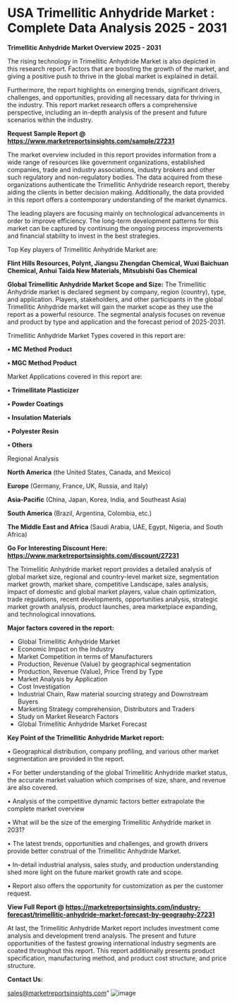 # USA Trimellitic Anhydride Market : Complete Data Analysis 2025 - 2031

<Strong> Trimellitic Anhydride Market Overview 2025 - 2031</strong>

The rising technology in Trimellitic Anhydride Market is also depicted in this research report. Factors that are boosting the growth of the market, and giving a positive push to thrive in the global market is explained in detail.

Furthermore, the report highlights on emerging trends, significant drivers, challenges, and opportunities, providing all necessary data for thriving in the industry. This report market research offers a comprehensive perspective, including an in-depth analysis of the present and future scenarios within the industry.

<strong>Request Sample Report @ <a href=https://www.marketreportsinsights.com/sample/27231>https://www.marketreportsinsights.com/sample/27231</a></strong>

The market overview included in this report provides information from a wide range of resources like government organizations, established companies, trade and industry associations, industry brokers and other such regulatory and non-regulatory bodies. The data acquired from these organizations authenticate the Trimellitic Anhydride research report, thereby aiding the clients in better decision making. Additionally, the data provided in this report offers a contemporary understanding of the market dynamics.

The leading players are focusing mainly on technological advancements in order to improve efficiency. The long-term development patterns for this market can be captured by continuing the ongoing process improvements and financial stability to invest in the best strategies.

Top Key players of Trimellitic Anhydride Market are:

<strong>Flint Hills Resources, Polynt, Jiangsu Zhengdan Chemical, Wuxi Baichuan Chemical, Anhui Taida New Materials, Mitsubishi Gas Chemical</strong>

<strong><b>Global Trimellitic Anhydride Market Scope and Size:</b></strong>
The Trimellitic Anhydride market is declared segment by company, region (country), type, and application. Players, stakeholders, and other participants in the global Trimellitic Anhydride market will gain the market scope as they use the report as a powerful resource. The segmental analysis focuses on revenue and product by type and application and the forecast period of 2025-2031.

Trimellitic Anhydride Market Types covered in this report are:

<strong>• MC Method Product

• MGC Method Product</strong>

Market Applications covered in this report are:

<strong>• Trimellitate Plasticizer

• Powder Coatings

• Insulation Materials

• Polyester Resin

• Others</strong> 

Regional Analysis

<strong>North America</strong> (the United States, Canada, and Mexico)

<strong>Europe</strong> (Germany, France, UK, Russia, and Italy)

<strong>Asia-Pacific</strong> (China, Japan, Korea, India, and Southeast Asia)

<strong>South America</strong> (Brazil, Argentina, Colombia, etc.)

<strong>The Middle East and Africa</strong> (Saudi Arabia, UAE, Egypt, Nigeria, and South Africa)

<strong>Go For Interesting Discount Here: <a href=https://www.marketreportsinsights.com/discount/27231>https://www.marketreportsinsights.com/discount/27231</a></strong>

The Trimellitic Anhydride market report provides a detailed analysis of global market size, regional and country-level market size, segmentation market growth, market share, competitive Landscape, sales analysis, impact of domestic and global market players, value chain optimization, trade regulations, recent developments, opportunities analysis, strategic market growth analysis, product launches, area marketplace expanding, and technological innovations.

<strong><b>Major factors covered in the report:</b></strong>
<ul>
  <li>Global Trimellitic Anhydride Market </li>
  <li>Economic Impact on the Industry</li>
  <li>Market Competition in terms of Manufacturers</li>
  <li>Production, Revenue (Value) by geographical segmentation</li>
  <li>Production, Revenue (Value), Price Trend by Type</li>
  <li>Market Analysis by Application</li>
  <li>Cost Investigation</li>
  <li>Industrial Chain, Raw material sourcing strategy and Downstream Buyers</li>
  <li>Marketing Strategy comprehension, Distributors and Traders</li>
  <li>Study on Market Research Factors</li>
  <li>Global Trimellitic Anhydride Market Forecast</li>
</ul>

<strong><b>Key Point of the Trimellitic Anhydride Market report:</b></strong>

• Geographical distribution, company profiling, and various other market segmentation are provided in the report.

• For better understanding of the global Trimellitic Anhydride market status, the accurate market valuation which comprises of size, share, and revenue are also covered.

• Analysis of the competitive dynamic factors better extrapolate the complete market overview

• What will be the size of the emerging Trimellitic Anhydride market in 2031?

• The latest trends, opportunities and challenges, and growth drivers provide better construal of the Trimellitic Anhydride Market.

• In-detail industrial analysis, sales study, and production understanding shed more light on the future market growth rate and scope.

• Report also offers the opportunity for customization as per the customer request.

<strong><b>View Full Report @ <a href=https://marketreportsinsights.com/industry-forecast/trimellitic-anhydride-market-forecast-by-geography-27231>https://marketreportsinsights.com/industry-forecast/trimellitic-anhydride-market-forecast-by-geography-27231</a></b></strong>


At last, the Trimellitic Anhydride Market report includes investment come analysis and development trend analysis. The present and future opportunities of the fastest growing international industry segments are coated throughout this report. This report additionally presents product specification, manufacturing method, and product cost structure, and price structure.

<strong>Contact Us:</strong>

sales@marketreportsinsights.com"
![image](https://github.com/user-attachments/assets/dd5e2211-99dc-4efa-b371-1e0e76370e5a)
